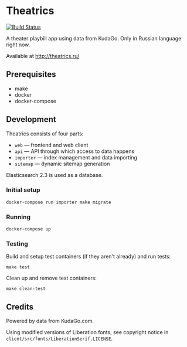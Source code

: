 Theatrics
=========

[![Build Status](https://travis-ci.org/despawnerer/theatrics.svg?branch=master)](https://travis-ci.org/despawnerer/theatrics)

A theater playbill app using data from KudaGo. Only in Russian language right now.

Available at http://theatrics.ru/


Prerequisites
-------------

- make
- docker
- docker-compose


Development
-----------

Theatrics consists of four parts:

- `web` — frontend and web client
- `api` — API through which access to data happens
- `importer` — index management and data importing
- `sitemap` — dynamic sitemap generation

Elasticsearch 2.3 is used as a database.


### Initial setup

    docker-compose run importer make migrate


### Running

    docker-compose up


### Testing

Build and setup test containers (if they aren't already) and run tests:

    make test

Clean up and remove test containers:

    make clean-test



Credits
-------

Powered by data from KudaGo.com.

Using modified versions of Liberation fonts, see copyright notice in `client/src/fonts/LiberationSerif.LICENSE`.
